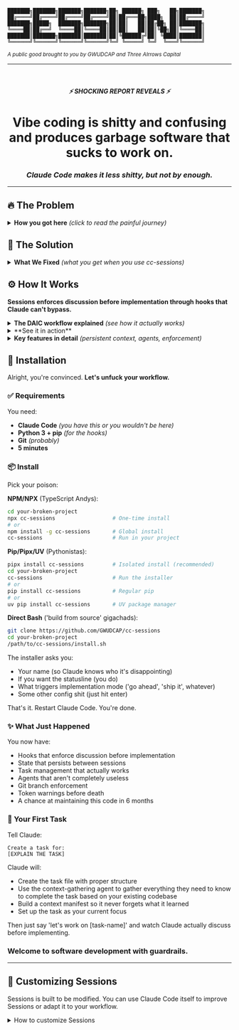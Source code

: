 ```
███████╗███████╗███████╗███████╗██╗ ██████╗ ███╗   ██╗███████╗
██╔════╝██╔════╝██╔════╝██╔════╝██║██╔═══██╗████╗  ██║██╔════╝
███████╗█████╗  ███████╗███████╗██║██║   ██║██╔██╗ ██║███████╗
╚════██║██╔══╝  ╚════██║╚════██║██║██║   ██║██║╚██╗██║╚════██║
███████║███████╗███████║███████║██║╚██████╔╝██║ ╚████║███████║
╚══════╝╚══════╝╚══════╝╚══════╝╚═╝ ╚═════╝ ╚═╝  ╚═══╝╚══════╝
```

<sub>_A public good brought to you by GWUDCAP and Three AIrrows Capital_</sub>

---

<br>
<div align="center">

##### ⚡ SHOCKING REPORT REVEALS ⚡

# **Vibe coding is shitty and confusing and produces garbage software that sucks to work on.**<br>

### _Claude Code makes it less shitty, but not by enough._

---

</div>

## 🔥 The Problem

<details>
<summary><strong>How you got here</strong> <em>(click to read the painful journey)</em></summary>

<br>

I'm going to guess how you got here and you can tell me if I get it right:

- 💭 The LLM programmer hype gave you a nerd chub  
- 😬 The people hyping LLM programming made your nerd chub crawl back into your body <br> <sup>_(are you ready to 'scale your impact', dog?)_</sup> 
- 🤮 You held your nose and downloaded Cursor/added Cline or Roo Code/npm installed Claude Code

At first this was obviously novel and interesting. Some things were shitty but mostly you were enjoying not having to write a context manager or even recognize that you needed one for your dumb client wrapper.

**You were _scaling_ your _impact_** _(whew)_.

But then Claude started doing some concerning things. 

You asked it to add error handling to **one** function. It added error handling to **_every function in the file_**. And changed your error types. And your logging format. And somehow your indentation is different now?

You learned to be more specific. `'ONLY change lines 45-52.'` Claude changes lines 45-52. **Also lines 1-44.** Also creates a new file you didn't ask for. Also helpful reminder that you should add TypeScript types _(you're writing Python)_.

The context window thing started getting annoying. You're explaining the same architecture for the fifth time today. Claude's like _'let me look for the database'_ **Brother. We've been using Postgres for six hours. You were just in there.**

Your CLAUDE.md is now longer than your actual code. `'NEVER use class components.'` `'ALWAYS use the existing auth middleware.'` `'DO NOT refactor unrelated code.'` `'REMEMBER we use PostgreSQL.'` Claude reads the first line and then macrodoses window pane LSD for the rest.

You tried the subagents, but quickly realized that **you can't even talk to these things.** 10 minutes into a "code review" and the agent hits some kind of API error and returns to your main thread with no explanation of what it did or what it discovered. Run it again, I guess? _This fucking sucks_.

Now you're here. Your codebase is 'done' but you couldn't, in a million years, explain what that means or how it satisfies the definition. 

There's three different state management patterns. 

Your auth flow has several functions that are hard coded to give everyone the keys to your whole server. 

You've got utility functions that are duplicated in four files because Claude kept forgetting they exist.

You don't even know exactly what's wrong and fixing it means understanding code you didn't write in patterns you don't recognize using approaches you wouldn't choose.

### **You're not a programmer anymore. You're a prompt engineer with a production system that makes you want to slam your genitalia in a drawer.**

</details>

## 💊 The Solution

<details>
<summary><strong>What We Fixed</strong> <em>(what you get when you use cc-sessions)</em></summary>

<br>

So, now you're here. Since this is exclusively about Claude Code I'm going to assume that you are a CC user and you are looking to make that better. **Lit.**

Let's talk about Claude Code.

Of the major AI programming IDEs/scaffolds, Claude Code is probably the best and Claude models are probably the best _(though Google is kinda coming for that ass)_.

But, Claude Code is not without its **major faults, flaws, and flaccidity-inducing frustrations**.

For instance, **it would be nice if**:

- Claude had to talk to you before writing code so you didn't end up with 500 lines of implementation for a one-line change.

- you didn't lose everything when the context window died and Claude actually remembered what you were working on tomorrow.

- you didn't have to explain your entire architecture every. single. session. and Claude actually inherited understanding from previous work.

- Claude couldn't randomly refactor working code while you're trying to add a button.

- you didn't have to manually check which branch you're on in five different repos and Claude actually stopped you before you edited the wrong one.

- Claude followed the patterns in your codebase instead of inventing new ones every time it touches a file.

- you didn't have to write increasingly desperate rules in CLAUDE.md and Claude was actually forced to follow consistent behavior.

### **This is what Sessions does.**

It makes all of these nice things happen. Not through more rules or documentation or prompting techniques, but through **brute authoritarian rule over the agentic loop**.

</details>

## ⚙️ How It Works

**Sessions enforces discussion before implementation through hooks that Claude can't bypass.**

<details>
<summary><strong>The DAIC workflow explained</strong> <em>(see how it actually works)</em></summary>

<br>

You install Sessions. Five minutes, one script. It sets up hooks that Claude can't bypass, state management that persists, and a task system that actually remembers things.

Now when you start working, Claude is in Discussion Mode by default. It can read files, search code, analyze patterns. But it can't edit anything. Can't write. Can't even create a file. It HAS to talk to you first.

You: 'Add error handling to the auth flow'
Claude: *reads the auth code, understands the patterns, explains what it found and what it plans to do*
You: 'go ahead'
Claude: *NOW it can edit*

That's it. That's the whole DAIC thing. Discussion, Alignment, Implementation, Check. Claude can't skip ahead. The hooks literally block the tools.

</details>

<details>
<summary>**See it in action**</summary>

```
You: add user search to the dashboard

Claude: I'll help add user search to the dashboard. Let me first examine the current implementation.

[reads dashboard components, existing search patterns, API structure]

Looking at your codebase:
- Dashboard uses /components/Dashboard/index.tsx
- You have a SearchBar component already in /components/common/
- API has a users.search endpoint that's not being used
- Your other searches use debouncing with 300ms delay

I can add user search by:
1. Importing the existing SearchBar component
2. Adding state management with your existing useQueryState hook
3. Connecting to the users.search endpoint
4. Following your debounce pattern from products search

Should I implement this?

You: yep go ahead

Claude: [NOW Claude can edit - implements exactly what was discussed]
```

Without Sessions? Claude would've created a new search component, ignored your API endpoint, and used a different state pattern.

</details>

<details>
<summary><strong>Key features in detail</strong> <em>(persistent context, agents, enforcement)</em></summary>

<br>

When your context window hits 75%, you get a warning. Not after it dies. Before. You wrap up clean, save your work, start fresh. The task file has everything - what you're building, what you've done, what's next. Claude reads it and continues exactly where you left off.

<details>
<summary>Context persistence demo</summary>

```
[Friday, 4pm - deep in implementing a payment system]

Claude: ⚠️ Context at 75% - Consider wrapping up soon

You: I gotta run, lets compact and come back to this later.

Claude: Cool, running context-compaction.md protocol - first, let me call the logging agent to write our task log for the session...

You: [Close laptop, weekend happens]

[Monday, 9am]

You: lets continue

Claude: Welcome back! Resuming work on m-payment-integration.
Last session we:
- Integrated Stripe checkout flow
- Added webhook handlers for payment events  
- Created payment status tracking

Current state: Testing webhook signatures
Next: Add retry logic for failed webhooks

Let's continue with the retry logic implementation.
```

Zero context rebuilding. Claude knows exactly where you left off.

</details>

Those subagents that were useless? Now they get the entire context of your conversation so far (unless you dont need them to have it). They have strict instructions to record their findings in the appropriate sessions/ files and communicate with your main Claude Code thread when they are done. 

The code review agent knows your patterns. The context gathering agent knows your stack. The logging agent is basically a copy of your current conversation. They run in separate threads so your main context stays clean. They come back with actual useful information instead of random shit they guessed.

<details>
<summary>Agents that actually work</summary>

```
You: Lets start the caching upgrades 

Claude: No problem! Let me update current-task.json and then I'll use the context-gathering agent to analyze your caching system.

[Agent runs in separate context - doesn't pollute your main thread]

Agent results: I've created a comprehensive context manifest:

CACHING ARCHITECTURE:
- Redis for session cache (30min TTL)
- PostgreSQL materialized views for reports  
- React Query for client-side caching (5min stale time)
- CDN caching for static assets

KEY PATTERNS:
- Cache keys use format: {service}:{entity}:{id}:{version}
- Invalidation happens through CacheManager.invalidate()
- All cache operations logged to cache_operations table

IMPLEMENTATION LOCATIONS:
- Server cache: /lib/cache/redis-cache.ts
- Client cache: /hooks/useQueryWithCache.ts
- Cache invalidation: /api/middleware/cache-invalidator.ts

[Full context manifest saved to task file - available forever]
```

The agent understood your patterns because it could analyze everything without worrying about preserving the context window.

</details>

Your tasks aren't todos that disappear. They're persistent files with context manifests that explain how everything works, work logs that track what's been done, and success criteria that define done. Forever. You can leave for a month and come back to perfect context.

Branch enforcement means Claude checks what branch you're on before every edit. Wrong branch? Blocked. Here's the command to fix it. No more accidentally editing main. No more git archaeology.

<details>
<summary>Branch enforcement in action</summary>

```
[Working on task m-fix-auth, supposed to be on feature/fix-auth branch]

You: update the login validation

Claude: I'll update the login validation. Let me look at the current implementation.

[Claude tries to edit src/auth/login.ts]

❌ BLOCKED: Branch mismatch!
- Task requires: feature/fix-auth  
- You're on: main

Run this command:
git checkout feature/fix-auth

Claude: git checkout feature/fix-auth

Claude: [NOW can edit the file safely on the correct branch]
```

</details>

Your CLAUDE.md stays under 100 lines because Claude Code no longer needs 1000 rules to try to prevent it from American Psycho-ing your server's file system. A few key behavioral rules in CLAUDE.sessions.md and the rest is enforced by programmatic hooks - not suggestions Claude might follow. Actual enforcement that can't be ignored.

The statusline shows you everything in real-time. Current task. DAIC mode. Token usage. Number of edited files to go in staging. Number of open tasks that need to be addressed. You always know what's happening.

<details>
<summary>Statusline keeping you informed</summary>

```
[Bottom of your Claude Code window - two lines]

██████░░░░ 45.2% (72k/160k) | Task: m-payment-integration
DAIC: Discussion | ✎ 3 files | [4 open]

[After you say "go ahead"]

██████░░░░ 47.1% (75k/160k) | Task: m-payment-integration  
DAIC: Implementation | ✎ 5 files | [4 open]

[When approaching context limit - bar turns red]

████████░░ 78.3% (125k/160k) | Task: m-payment-integration
DAIC: Discussion | ✎ 12 files | [4 open]

[When no task is active]

██░░░░░░░░ 12.1% (19k/160k) | Task: None
DAIC: Discussion | ✎ 0 files | [4 open]
```

Progress bar changes color: green < 50%, orange < 80%, red >= 80%.

</details>

When Claude is done implementing, it's reminded to run 'daic' to return to discussion mode. Can't edit anything until you explicitly allow it again. No more runaway implementations. No more surprise refactors.

This isn't complex. It's not heavy process. It's invisible rails that keep Claude from going off the cliff. You still describe what you want in natural language. Claude still writes code. But now it happens in a way that doesn't produce garbage.

You code at the same speed. You just don't spend the next three hours unfucking what Claude just did.

</details>

## 🚀 Installation

Alright, you're convinced. **Let's unfuck your workflow.**

### ✅ Requirements

You need:
- **Claude Code** _(you have this or you wouldn't be here)_
- **Python 3 + pip** _(for the hooks)_
- **Git** _(probably)_
- **5 minutes**

### 📦 Install

Pick your poison:

**NPM/NPX** (TypeScript Andys):
```bash
cd your-broken-project
npx cc-sessions                  # One-time install
# or
npm install -g cc-sessions       # Global install
cc-sessions                      # Run in your project
```

**Pip/Pipx/UV** (Pythonistas):
```bash
pipx install cc-sessions         # Isolated install (recommended)
cd your-broken-project
cc-sessions                      # Run the installer
# or
pip install cc-sessions          # Regular pip
# or  
uv pip install cc-sessions       # UV package manager
```

**Direct Bash** ('build from source' gigachads):
```bash
git clone https://github.com/GWUDCAP/cc-sessions
cd your-broken-project
/path/to/cc-sessions/install.sh
```

The installer asks you:
- Your name (so Claude knows who it's disappointing)
- If you want the statusline (you do)
- What triggers implementation mode ('go ahead', 'ship it', whatever)
- Some other config shit (just hit enter)

That's it. Restart Claude Code. You're done.

### ✨ What Just Happened

You now have:
- Hooks that enforce discussion before implementation
- State that persists between sessions
- Task management that actually works
- Agents that aren't completely useless
- Git branch enforcement
- Token warnings before death
- A chance at maintaining this code in 6 months

### 🎯 Your First Task

Tell Claude:
```
Create a task for: 
[EXPLAIN THE TASK]
```

Claude will:
- Create the task file with proper structure
- Use the context-gathering agent to gather everything they need to know to complete the task based on your existing codebase
- Build a context manifest so it never forgets what it learned
- Set up the task as your current focus

Then just say 'let's work on [task-name]' and watch Claude actually discuss before implementing.

### **Welcome to software development with guardrails.**

---

## 🔧 Customizing Sessions

Sessions is built to be modified. You can use Claude Code itself to improve Sessions or adapt it to your workflow.

<details>
<summary>How to customize Sessions</summary>

### Understanding the Structure

Sessions comes with knowledge files that explain its own architecture:
```
sessions/knowledge/claude-code/
├── hooks-reference.md     # How hooks work and can be modified
├── subagents.md          # Agent capabilities and customization
├── tool-permissions.md   # Tool blocking configuration
└── slash-commands.md     # Command system reference
```

### Modifying Behaviors

Tell Claude:
```
Using the hooks reference at @sessions/knowledge/claude-code/hooks-reference.md, 
modify the DAIC enforcement to allow Bash commands in discussion mode
```

Claude can:
- Adjust trigger phrases in `sessions/sessions-config.json`
- Modify hook behaviors in `.claude/hooks/`
- Update protocols in `sessions/protocols/`
- Create new agents in `.claude/agents/`
- Customize task templates

### Common Customizations

**Change what tools are blocked:**
```json
// sessions/sessions-config.json
"blocked_tools": ["Edit", "Write"]  // Remove MultiEdit to allow it
```

**Add your own trigger phrases:**
```json
"trigger_phrases": ["make it so", "ship it", "do the thing"]
```

**Modify agent prompts:**
Edit files in `.claude/agents/` to change how agents behave.

**Update workflows:**
Protocols in `sessions/protocols/` are just markdown - edit them to match your process.

### Pro Tips

1. Sessions has its own CLAUDE.md at `sessions/CLAUDE.md` for meta work
2. Use the knowledge files to understand the system deeply
3. Test changes in a separate branch first
4. The hooks are just Python - add logging if needed
5. Keep your customizations documented

Remember: You're not just using Sessions, you're evolving it. Make it yours.

</details>
